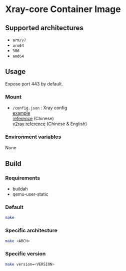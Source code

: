 # Xray-core Container Image

## Supported architectures

- `arm/v7`
- `arm64`
- `386`
- `amd64`

## Usage

Expose port 443 by default.

### Mount

- `/config.json` : Xray config  
    [example](https://github.com/XTLS/Xray-examples)  
    [reference](https://xtls.github.io/config/) (Chinese)  
    [v2ray reference](https://www.v2fly.org/en_US/config/overview.html) (Chinese & English)  

### Environment variables

None  

## Build

### Requirements

- buildah
- qemu-user-static

### Default

```bash
make
```

### Specific architecture

```bash
make <ARCH>
```

### Specific version

```bash
make version=<VERSION>
```

